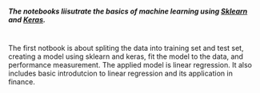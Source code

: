 <h5>The notebooks liisutrate the basics of machine learning using <a href="https://scikit-learn.org/stable/">Sklearn</a> and <a href="https://keras.io/">Keras</a>.</h5><br>
The first notbook is about spliting the data into training set and test set, creating a model using sklearn and keras, fit the model to the data, and performance measurement. The applied model is linear regression. It also includes basic introdutcion to linear regression and its application in finance.<br>
